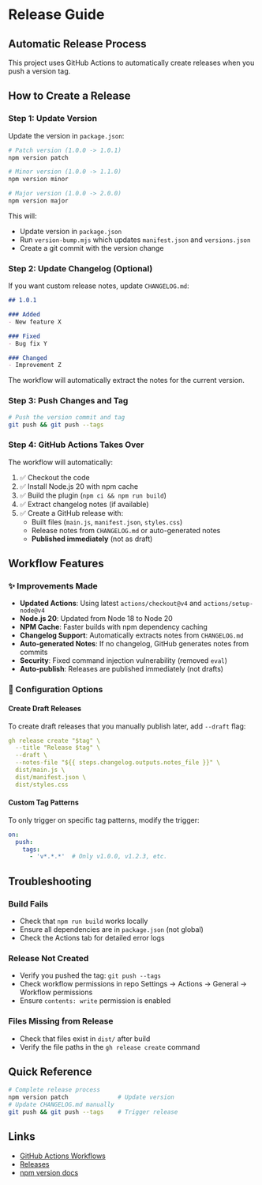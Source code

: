 # Release Guide

## Automatic Release Process

This project uses GitHub Actions to automatically create releases when you push a version tag.

## How to Create a Release

### Step 1: Update Version

Update the version in `package.json`:

```bash
# Patch version (1.0.0 -> 1.0.1)
npm version patch

# Minor version (1.0.0 -> 1.1.0)
npm version minor

# Major version (1.0.0 -> 2.0.0)
npm version major
```

This will:
- Update version in `package.json`
- Run `version-bump.mjs` which updates `manifest.json` and `versions.json`
- Create a git commit with the version change

### Step 2: Update Changelog (Optional)

If you want custom release notes, update `CHANGELOG.md`:

```markdown
## 1.0.1

### Added
- New feature X

### Fixed
- Bug fix Y

### Changed
- Improvement Z
```

The workflow will automatically extract the notes for the current version.

### Step 3: Push Changes and Tag

```bash
# Push the version commit and tag
git push && git push --tags
```

### Step 4: GitHub Actions Takes Over

The workflow will automatically:
1. ✅ Checkout the code
2. ✅ Install Node.js 20 with npm cache
3. ✅ Build the plugin (`npm ci && npm run build`)
4. ✅ Extract changelog notes (if available)
5. ✅ Create a GitHub release with:
   - Built files (`main.js`, `manifest.json`, `styles.css`)
   - Release notes from `CHANGELOG.md` or auto-generated notes
   - **Published immediately** (not as draft)

## Workflow Features

### ✨ Improvements Made

- **Updated Actions**: Using latest `actions/checkout@v4` and `actions/setup-node@v4`
- **Node.js 20**: Updated from Node 18 to Node 20
- **NPM Cache**: Faster builds with npm dependency caching
- **Changelog Support**: Automatically extracts notes from `CHANGELOG.md`
- **Auto-generated Notes**: If no changelog, GitHub generates notes from commits
- **Security**: Fixed command injection vulnerability (removed `eval`)
- **Auto-publish**: Releases are published immediately (not drafts)

### 🔧 Configuration Options

#### Create Draft Releases

To create draft releases that you manually publish later, add `--draft` flag:

```yaml
gh release create "$tag" \
  --title "Release $tag" \
  --draft \
  --notes-file "${{ steps.changelog.outputs.notes_file }}" \
  dist/main.js \
  dist/manifest.json \
  dist/styles.css
```

#### Custom Tag Patterns

To only trigger on specific tag patterns, modify the trigger:

```yaml
on:
  push:
    tags:
      - 'v*.*.*'  # Only v1.0.0, v1.2.3, etc.
```

## Troubleshooting

### Build Fails

- Check that `npm run build` works locally
- Ensure all dependencies are in `package.json` (not global)
- Check the Actions tab for detailed error logs

### Release Not Created

- Verify you pushed the tag: `git push --tags`
- Check workflow permissions in repo Settings → Actions → General → Workflow permissions
- Ensure `contents: write` permission is enabled

### Files Missing from Release

- Check that files exist in `dist/` after build
- Verify the file paths in the `gh release create` command

## Quick Reference

```bash
# Complete release process
npm version patch              # Update version
# Update CHANGELOG.md manually
git push && git push --tags    # Trigger release
```

## Links

- [GitHub Actions Workflows](https://github.com/miztizm/obsidian-markdown-visibility/actions)
- [Releases](https://github.com/miztizm/obsidian-markdown-visibility/releases)
- [npm version docs](https://docs.npmjs.com/cli/v9/commands/npm-version)
